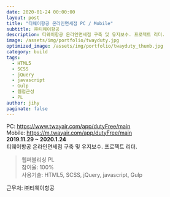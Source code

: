 ```yaml
---
date: 2020-01-24 00:00:00
layout: post
title: "티웨이항공 온라인면세점 PC / Mobile"
subtitle: ㈜티웨이항공
description: 티웨이항공 온라인면세점 구축 및 유지보수. 프로젝트 리더.
image: /assets/img/portfolio/twayduty.jpg
optimized_image: /assets/img/portfolio/twayduty_thumb.jpg
category: build
tags:
  - HTML5
  - SCSS
  - jQuery
  - javascript
  - Gulp
  - 웹접근성
  - PL
author: jihy
paginate: false
---
```


PC: <a href="https://www.twayair.com/app/dutyFree/main">https://www.twayair.com/app/dutyFree/main</a><br>
Mobile: <a href="https://m.twayair.com/app/dutyFree/main">https://m.twayair.com/app/dutyFree/main</a><br>
**2019.11.29 ~ 2020.1.24** <br>
티웨이항공 온라인면세점 구축 및 유지보수. 프로젝트 리더.

> 웹퍼블리싱 PL <br>
참여율: 100% <br>
사용기술: HTML5, SCSS, jQuery, javascript, Gulp

근무처: ㈜티웨이항공